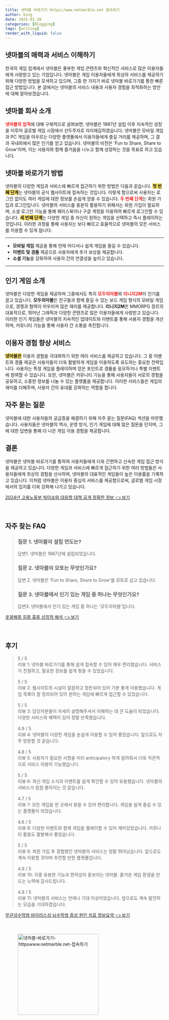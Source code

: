 ```yaml
---
title: 넷마블 바로가기 https//www.netmarble.net 접속하기
author: bing
date: 2025-01-28
categories: [Blogging]
tags: [writing]
render_with_liquid: false
---
```



<h2 id='넷마블의 매력과 서비스 이해하기'>넷마블의 매력과 서비스 이해하기</h2>

<p>한국의 게임 업계에서 넷마블은 풍부한 게임 콘텐츠와 혁신적인 서비스로 많은 이용자들에게 사랑받고 있는 기업입니다. 넷마블은 게임 이용자들에게 최상의 서비스를 제공하기 위해 다양한 방법을 모색하고 있으며, 그중 한 가지가 바로 넷마블 바로가기를 통한 빠른 접근 방법입니다. 본 글에서는 넷마블의 서비스 내용과 사용자 경험을 최적화하는 방안에 대해 알아보겠습니다.</p>

<h2 id='넷마블 회사 소개'>넷마블 회사 소개</h2>

<p><b><span style="color: #ee2323;">넷마블의 업적</span></b>에 대해 구체적으로 살펴보면, 넷마블은 1987년 설립 이후 지속적인 성장을 이루어 글로벌 게임 시장에서 선두주자로 자리매김하였습니다. 넷마블은 모바일 게임과 PC 게임을 아우르는 다양한 플랫폼에서 이용자들에게 즐길 거리를 제공하며, 그 결과 국내외에서 많은 인기를 얻고 있습니다. 넷마블의 비전은 'Fun to Share, Share to Grow'이며, 이는 사용자와 함께 즐거움을 나누고 함께 성장하는 것을 목표로 하고 있습니다.</p>

<h2 id='넷마블 바로가기 방법'>넷마블 바로가기 방법</h2>

<p>넷마블의 다양한 게임과 서비스에 빠르게 접근하기 위한 방법은 다음과 같습니다. <b><span style="background-color: #ffe066;">첫 번째 단계</span></b>는 넷마블의 공식 웹사이트에 접속하는 것입니다. 이렇게 함으로써 사용자는 로그인 없이도 여러 게임에 대한 정보를 손쉽게 얻을 수 있습니다. <b><span style="color: #ee2323;">두 번째 단계</span></b>는 회원 가입과 로그인입니다. 넷마블의 서비스를 충분히 활용하기 위해서는 회원 가입이 필요하며, 소셜 로그인 기능을 통해 페이스북이나 구글 계정을 이용하여 빠르게 로그인할 수 있습니다. <b><span style="background-color: #ffe066;">세 번째 단계</span></b>는 다양한 게임 중 자신이 원하는 게임을 선택하고 즉시 플레이하는 것입니다. 이러한 과정을 통해 사용자는 보다 빠르고 효율적으로 넷마블의 모든 서비스를 이용할 수 있게 됩니다.</p>

<hr />

<ul>
    <li><b>모바일 게임</b> 제공을 통해 언제 어디서나 쉽게 게임을 즐길 수 있습니다.</li>
    <li><b>이벤트 및 경품</b> 제공으로 사용자에게 추가 보상을 제공합니다.</li>
    <li><b>소셜 기능</b>을 강화하여 사용자 간의 연결성을 높이고 있습니다.</li>
</ul>

<hr />

<h2 id='인기 게임 소개'>인기 게임 소개</h2>

<p>넷마블은 다양한 게임을 제공하며 그중에서도 특히 <b><span style="color: #ee2323;">모두의마블</span></b>와 <b><span style="color: #ee2323;">리니지2M</span></b>이 인기를 끌고 있습니다. <b>모두의마블</b>은 친구들과 함께 즐길 수 있는 보드 게임 형식의 모바일 게임으로, 경쟁과 협력이 어우러져 많은 재미를 제공합니다. <b>리니지2M</b>은 MMORPG 장르의 대표작으로, 뛰어난 그래픽과 다양한 콘텐츠로 많은 이용자들에게 사랑받고 있습니다. 이러한 인기 게임들은 넷마블의 지속적인 업데이트와 이벤트를 통해 사용자 경험을 개선하며, 커뮤니티 기능을 통해 사용자 간 소통을 촉진합니다.</p>

<h2 id='이용자 경험 향상 서비스'>이용자 경험 향상 서비스</h2>

<p><b><span style="background-color: #ffe066;">넷마블은</span></b> 이용자 경험을 극대화하기 위한 여러 서비스를 제공하고 있습니다. 그 중 이벤트와 경품 제공은 사용자들이 더욱 활발하게 게임을 이용하도록 유도하는 중요한 전략입니다. 사용자는 특정 게임을 플레이하며 얻은 포인트로 경품을 응모하거나 특별 이벤트에 참여할 수 있습니다. 또한, 넷마블은 커뮤니티 기능을 통해 사용자들이 서로의 경험을 공유하고, 소중한 정보를 나눌 수 있는 플랫폼을 제공합니다. 이러한 서비스들은 게임의 재미를 더해주며, 사용자 간의 유대를 강화하는 역할을 합니다.</p>

<h2 id='자주 묻는 질문'>자주 묻는 질문</h2>

<p>넷마블에 대한 사용자들의 궁금증을 해결하기 위해 자주 묻는 질문(FAQ) 섹션을 마련했습니다. 사용자들은 넷마블의 역사, 운영 방식, 인기 게임에 대해 많은 질문을 던지며, 그에 대한 답변을 통해 더 나은 게임 이용 경험을 제공합니다.</p>

<h2 id='결론'>결론</h2>

<p>넷마블은 넷마블 바로가기를 통하여 사용자들에게 더욱 간편하고 신속한 게임 접근 방식을 제공하고 있습니다. 다양한 게임과 서비스에 빠르게 접근하기 위한 여러 방법들은 사용자들에게 최상의 경험을 선사하며, 넷마블의 대표적인 게임들이 높은 이용률을 기록하고 있습니다. 이처럼 넷마블은 이용자 중심의 서비스를 제공함으로써, 글로벌 게임 시장에서의 입지를 더욱 강화해 나가고 있습니다.</p>


<p><a class="click-button" title="2024년 고용노동부 빅이슈와 대응할 대책 공개 정확한 정보" href="https://blackassets.github.io/posts/2024%EB%85%84-%EA%B3%A0%EC%9A%A9%EB%85%B8%EB%8F%99%EB%B6%80-%EB%B9%85%EC%9D%B4%EC%8A%88%EC%99%80-%EB%8C%80%EC%9D%91%ED%95%A0-%EB%8C%80%EC%B1%85-%EA%B3%B5%EA%B0%9C-%EC%A0%95%ED%99%95%ED%95%9C-%EC%A0%95%EB%B3%B4/" rel="dofollow">2024년 고용노동부 빅이슈와 대응할 대책 공개 정확한 정보 👈 보기</a></p><br>
<h2 id='자주_찾는_FAQ'>자주 찾는 FAQ</h2>
<div itemscope="" itemtype="https://schema.org/FAQPage"> 
<blockquote> 
<div itemscope="" itemprop="mainEntity" itemtype="https://schema.org/Question"> 
<h3 itemprop="name">질문 1. 넷마블의 설립 연도는?</h3> 
<div itemscope="" itemprop="acceptedAnswer" itemtype="https://schema.org/Answer"> 
<span itemprop="text"> 
<p>답변1. 넷마블은 1987년에 설립되었습니다.</p> 
</span> 
</div> 
</div> 
<div itemscope="" itemprop="mainEntity" itemtype="https://schema.org/Question"> 
<h3 itemprop="name">질문 2. 넷마블의 모토는 무엇인가요?</h3> 
<div itemscope="" itemprop="acceptedAnswer" itemtype="https://schema.org/Answer"> 
<span itemprop="text"> 
<p>답변 2. 넷마블은 'Fun to Share, Share to Grow'를 모토로 삼고 있습니다.</p> 
</span> 
</div> 
</div> 
<div itemscope="" itemprop="mainEntity" itemtype="https://schema.org/Question"> 
<h3 itemprop="name">질문 3. 넷마블에서 인기 있는 게임 중 하나는 무엇인가요?</h3> 
<div itemscope="" itemprop="acceptedAnswer" itemtype="https://schema.org/Answer"> 
<span itemprop="text"> 
<p>답변3. 넷마블에서 인기 있는 게임 중 하나는 '모두의마블'입니다.</p> 
</span> 
</div> 
</div> 
</blockquote> 
</div>
<p><a class="click-button" title="옷꿈해몽 길몽 흉몽 상징적 해석" href="https://blackassets.github.io/posts/%EC%98%B7%EA%BF%88%ED%95%B4%EB%AA%BD-%EA%B8%B8%EB%AA%BD-%ED%9D%89%EB%AA%BD-%EC%83%81%EC%A7%95%EC%A0%81-%ED%95%B4%EC%84%9D/" rel="dofollow">옷꿈해몽 길몽 흉몽 상징적 해석 👈 보기</a></p><br>
<h2 id='후기'>후기</h2>
<div itemscope itemtype="https://schema.org/Product">
  <blockquote>
  <div itemprop="review" itemscope itemtype="https://schema.org/Review">
      <div itemprop="reviewRating" itemscope itemtype="https://schema.org/Rating"> <span itemprop="ratingValue">5</span> / <span itemprop="bestRating">5</span> </div>
      <span itemprop="reviewBody">리뷰 1: 넷마블 바로가기를 통해 쉽게 접속할 수 있어 매우 편리했습니다. 서비스가 친절하고, 필요한 정보를 쉽게 찾을 수 있었습니다.</span>
  </div>
  <br>
  <div itemprop="review" itemscope itemtype="https://schema.org/Review">
      <div itemprop="reviewRating" itemscope itemtype="https://schema.org/Rating"> <span itemprop="ratingValue">5</span> / <span itemprop="bestRating">5</span> </div>
      <span itemprop="reviewBody">리뷰 2: 웹사이트의 시설이 깔끔하고 정돈되어 있어 기분 좋게 이용했습니다. 게임 목록이 잘 정리되어 있어 원하는 게임에 빠르게 접근할 수 있었습니다.</span>
  </div>
  <br>
  <div itemprop="review" itemscope itemtype="https://schema.org/Review">
      <div itemprop="reviewRating" itemscope itemtype="https://schema.org/Rating"> <span itemprop="ratingValue">5</span> / <span itemprop="bestRating">5</span> </div>
      <span itemprop="reviewBody">리뷰 3: 담당자분들이 자세히 설명해주셔서 이해하는 데 큰 도움이 되었습니다. 다양한 서비스와 혜택이 있어 정말 만족했습니다.</span>
  </div>
  <br>
  <div itemprop="review" itemscope itemtype="https://schema.org/Review">
      <div itemprop="reviewRating" itemscope itemtype="https://schema.org/Rating"> <span itemprop="ratingValue">4.9</span> / <span itemprop="bestRating">5</span> </div>
      <span itemprop="reviewBody">리뷰 4: 넷마블의 다양한 게임을 손쉽게 이용할 수 있어 좋았습니다. 앞으로도 자주 방문할 것 같습니다.</span>
  </div>
  <br>
  <div itemprop="review" itemscope itemtype="https://schema.org/Review">
      <div itemprop="reviewRating" itemscope itemtype="https://schema.org/Rating"> <span itemprop="ratingValue">4.8</span> / <span itemprop="bestRating">5</span> </div>
      <span itemprop="reviewBody">리뷰 5: 사용자가 필요한 사항을 미리 anticipatory 하게 알려줘서 더욱 직관적으로 서비스 이용이 가능했습니다.</span>
  </div>
  <br>
  <div itemprop="review" itemscope itemtype="https://schema.org/Review">
      <div itemprop="reviewRating" itemscope itemtype="https://schema.org/Rating"> <span itemprop="ratingValue">5</span> / <span itemprop="bestRating">5</span> </div>
      <span itemprop="reviewBody">리뷰 6: 최신 게임 소식과 이벤트를 쉽게 확인할 수 있어 유용했습니다. 넷마블의 서비스가 점점 좋아지는 것 같습니다.</span>
  </div>
  <br>
  <div itemprop="review" itemscope itemtype="https://schema.org/Review">
      <div itemprop="reviewRating" itemscope itemtype="https://schema.org/Rating"> <span itemprop="ratingValue">4.7</span> / <span itemprop="bestRating">5</span> </div>
      <span itemprop="reviewBody">리뷰 7: 모든 게임을 한 곳에서 찾을 수 있어 편리합니다. 게임을 쉽게 즐길 수 있는 플랫폼이 되었습니다.</span>
  </div>
  <br>
  <div itemprop="review" itemscope itemtype="https://schema.org/Review">
      <div itemprop="reviewRating" itemscope itemtype="https://schema.org/Rating"> <span itemprop="ratingValue">4.6</span> / <span itemprop="bestRating">5</span> </div>
      <span itemprop="reviewBody">리뷰 8: 다양한 이벤트와 함께 게임을 플레이할 수 있어 재미있었습니다. 커뮤니티 활동도 활발해서 좋았습니다.</span>
  </div>
  <br>
  <div itemprop="review" itemscope itemtype="https://schema.org/Review">
      <div itemprop="reviewRating" itemscope itemtype="https://schema.org/Rating"> <span itemprop="ratingValue">5</span> / <span itemprop="bestRating">5</span> </div>
      <span itemprop="reviewBody">리뷰 9: 회원 가입 후 경험했던 넷마블의 서비스는 정말 뛰어났습니다. 앞으로도 계속 이용할 것이며 추천할 만한 플랫폼입니다.</span>
  </div>
  <br>
  <div itemprop="review" itemscope itemtype="https://schema.org/Review">
      <div itemprop="reviewRating" itemscope itemtype="https://schema.org/Rating"> <span itemprop="ratingValue">4.9</span> / <span itemprop="bestRating">5</span> </div>
      <span itemprop="reviewBody">리뷰 10: 각종 유용한 기능과 편의성이 돋보이는 넷마블. 즐거운 게임 환경을 만드는 노력에 감사드립니다.</span>
  </div>
  <br>
  <div itemprop="review" itemscope itemtype="https://schema.org/Review">
      <div itemprop="reviewRating" itemscope itemtype="https://schema.org/Rating"> <span itemprop="ratingValue">4.9</span> / <span itemprop="bestRating">5</span> </div>
      <span itemprop="reviewBody">리뷰 11: 넷마블의 서비스는 언제나 기대 이상이었습니다. 앞으로도 계속 발전하는 모습을 기대하겠습니다.</span>
  </div>
  </blockquote>
</div>
<p><a class="click-button" title="무균성수막염 바이러스성 뇌수막염 증상 원인 치료 정보요약" href="https://blackassets.github.io/posts/%EB%AC%B4%EA%B7%A0%EC%84%B1%EC%88%98%EB%A7%89%EC%97%BC-%EB%B0%94%EC%9D%B4%EB%9F%AC%EC%8A%A4%EC%84%B1-%EB%87%8C%EC%88%98%EB%A7%89%EC%97%BC-%EC%A6%9D%EC%83%81-%EC%9B%90%EC%9D%B8-%EC%B9%98%EB%A3%8C-%EC%A0%95%EB%B3%B4%EC%9A%94%EC%95%BD/" rel="dofollow">무균성수막염 바이러스성 뇌수막염 증상 원인 치료 정보요약 👈 보기</a></p><br>
<figure class="image"><img src="https://blackassets.github.io/assets/img/thumbnail/넷마블-바로가기-httpswww.netmarble.net-접속하기.webp" alt="넷마블-바로가기-httpswww.netmarble.net-접속하기" width="256" height="256"></figure>